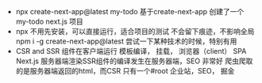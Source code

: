- npx create-next-app@latest my-todo
    基于create-next-app 创建了一个my-todo next.js 项目
- npx
    不用先安装，可以直接运行，适合项目的测试
    不会留下痕迹，不影响全局
    npm i -g create-next-app@latest
    尝试一下某种技术的时候，特别有用
- CSR and SSR
    组件在客户端运行 模板编译， 挂载， 浏览器（client） SPA
    Next.js 服务器端渲染SSR组件的编译发生在服务器端，SEO 非常好
    爬虫爬取的是服务器端返回的html，而CSR 只有一个#root
    企业站，SEO， 掘金  